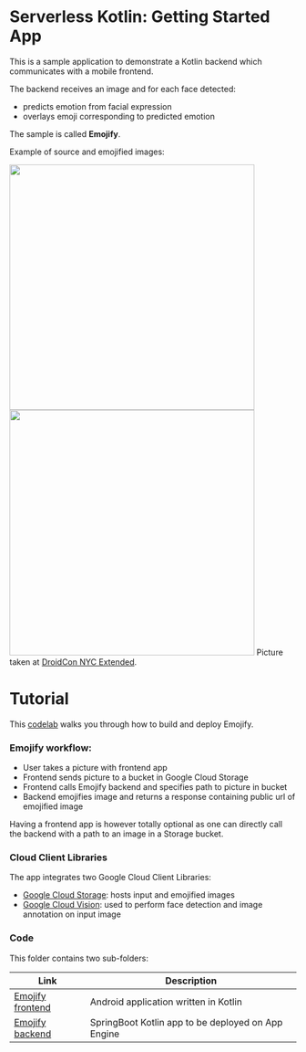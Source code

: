 Serverless Kotlin: Getting Started App
===

This is a sample application to demonstrate a Kotlin backend which communicates with a mobile frontend.

The backend receives an image and for each face detected:
* predicts emotion from facial expression
* overlays emoji corresponding to predicted emotion

The sample is called **Emojify**.

Example of source and emojified images:

<image src="screenshots/meetup.jpg" width="430px"/> <image src="screenshots/emojified-meetup.jpg" width="430px"/>
Picture taken at [DroidCon NYC Extended](https://dcnyc-extended-2018.splashthat.com/).

# Tutorial

This [codelab](https://g.co/codelabs/emojify) walks you through how to build and deploy Emojify.

### Emojify workflow:
* User takes a picture with frontend app
* Frontend sends picture to a bucket in Google Cloud Storage
* Frontend calls Emojify backend and specifies path to picture in bucket
* Backend emojifies image and returns a response containing public url of emojified image

Having a frontend app is however totally optional as one can directly call the backend with a path to an image in a Storage bucket.

### Cloud Client Libraries
The app integrates two Google Cloud Client Libraries:
* [Google Cloud Storage](https://cloud.google.com/storage): hosts input and emojified images
* [Google Cloud Vision](https://cloud.google.com/vision): used to perform face detection and image annotation on input image

### Code
This folder contains two sub-folders:

|Link|Description|
|---|---|
|[Emojify frontend](frontend/)|Android application written in Kotlin|
|[Emojify backend](backend/)|SpringBoot Kotlin app to be deployed on App Engine|
